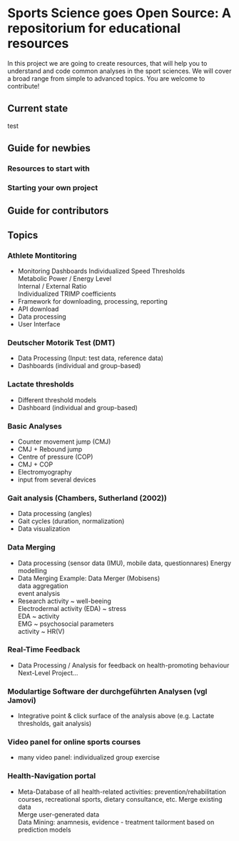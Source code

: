 # Sports Science goes Open Source: A repositorium for educational resources
In this project we are going to create resources, that will help you to understand and code common analyses in the sport sciences. We will cover a broad range from simple to advanced topics. You are welcome to contribute!
## Current state
test
## Guide for newbies
### Resources to start with
### Starting your own project
## Guide for contributors

## Topics

### Athlete Montitoring 
-	Monitoring Dashboards
   Individualized Speed Thresholds  
   Metabolic Power / Energy Level  
   Internal / External Ratio  
   Individualized TRIMP coefficients  
-	Framework for downloading, processing, reporting
-	API download
-	Data processing
- User Interface

### Deutscher Motorik Test (DMT)
-	Data Processing (Input: test data, reference data)
-	Dashboards (individual and group-based)

### Lactate thresholds
- Different threshold models
-	Dashboard (individual and group-based)

### Basic Analyses
-	Counter movement jump (CMJ)
-	CMJ + Rebound jump 
-	Centre of pressure (COP)
-	CMJ + COP
-	Electromyography 
-	input from several devices

### Gait analysis (Chambers, Sutherland (2002))
-	Data processing (angles)
-	Gait cycles (duration, normalization)
-	Data visualization

### Data Merging
-	Data processing (sensor data (IMU), mobile data, questionnares)
   Energy modelling
-	Data Merging
   Example: Data Merger (Mobisens)  
   data aggregation  
   event analysis  
- Research
   activity ~ well-beeing  
   Electrodermal activity (EDA) ~ stress  
   EDA ~ activity  
   EMG ~ psychosocial parameters  
   activity ~ HR(V)  

### Real-Time Feedback
-	Data Processing / Analysis for feedback on health-promoting behaviour
   Next-Level Project...

### Modulartige Software der durchgeführten Analysen (vgl Jamovi)
- Integrative point & click surface of the analysis above (e.g. Lactate thresholds, gait analysis)

### Video panel for online sports courses
- many video panel: individualized group exercise

### Health-Navigation portal
- Meta-Database of all health-related activities: prevention/rehabilitation courses, recreational sports, dietary consultance, etc.
   Merge existing data  
   Merge user-generated data  
   Data Mining: anamnesis, evidence - treatment tailorment based on prediction models  




